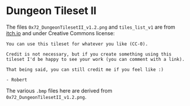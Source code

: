 # Dungeon Tileset II

The files `0x72_DungeonTilesetII_v1.2.png` and `tiles_list_v1` are from
[itch.io](https://0x72.itch.io/dungeontileset-ii) and under Creative Commons license:

    You can use this tileset for whatever you like (CC-0).
    
    Credit is not necessary, but if you create something using this tileset I'd be happy to see your work (you can comment with a link).
    
    That being said, you can still credit me if you feel like :)
    
    - Robert

The various `.bmp` files here are derived from `0x72_DungeonTilesetII_v1.2.png`.
